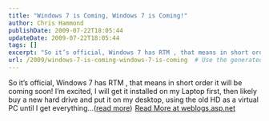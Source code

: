 ```yaml
---
title: "Windows 7 is Coming, Windows 7 is Coming!"
author: Chris Hammond
publishDate: 2009-07-22T18:05:44
updateDate: 2009-07-22T18:05:44
tags: []
excerpt: "So it’s official, Windows 7 has RTM , that means in short order it will be coming soon! I’m excited, I will get it installed on my Laptop first, then likely buy a new hard drive and put it on my desktop, using the old HD as a virtual PC until I get everything...(read more)"
url: /2009/windows-7-is-coming-windows-7-is-coming  # Use the generated URL with year
---
```

So it’s official, Windows 7 has RTM , that means in short order it will be coming soon! I’m excited, I will get it installed on my Laptop first, then likely buy a new hard drive and put it on my desktop, using the old HD as a virtual PC until I get everything...(<a href="https://weblogs.asp.net/christoc/archive/2009/07/22/windows-7-is-coming-windows-7-is-coming.aspx">read more</a>)<img src="https://weblogs.asp.net/aggbug.aspx?PostID=7153053" width="1" height="1"> <a href="https://weblogs.asp.net/christoc/archive/2009/07/22/windows-7-is-coming-windows-7-is-coming.aspx">Read More at weblogs.asp.net</a>

